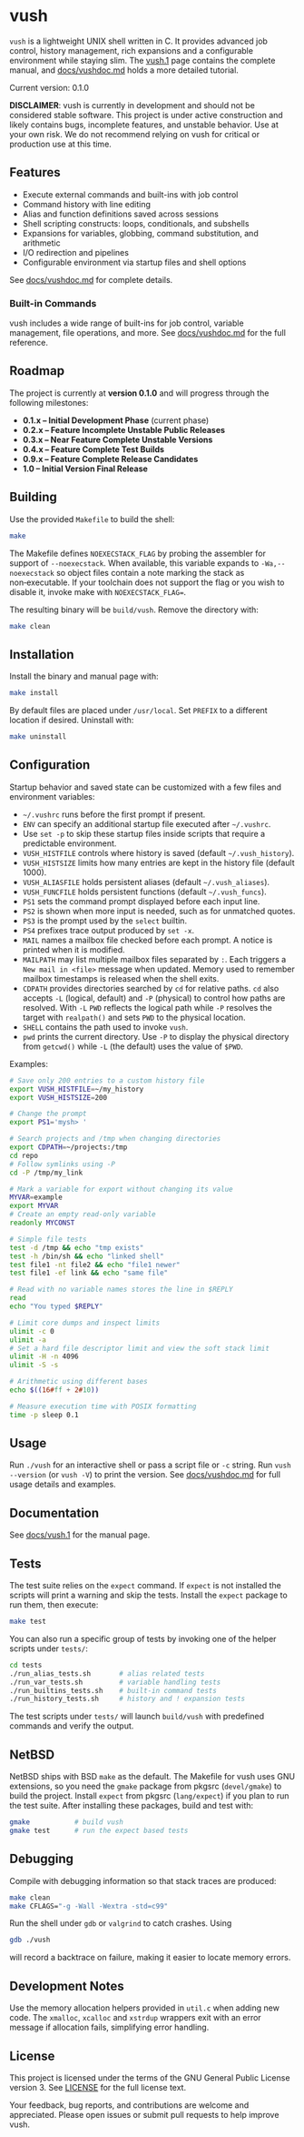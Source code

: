 # vush

`vush` is a lightweight UNIX shell written in C. It provides advanced job
control, history management, rich expansions and a configurable environment
while staying slim. The [vush.1](docs/vush.1) page contains the complete
manual, and [docs/vushdoc.md](docs/vushdoc.md) holds a more detailed tutorial.

Current version: 0.1.0

**DISCLAIMER**:
vush is currently in development and should not be considered stable software. This project is under active construction and likely contains bugs, incomplete features, and unstable behavior. Use at your own risk. We do not recommend relying on vush for critical or production use at this time.

## Features

- Execute external commands and built-ins with job control
- Command history with line editing
- Alias and function definitions saved across sessions
- Shell scripting constructs: loops, conditionals, and subshells
- Expansions for variables, globbing, command substitution, and arithmetic
- I/O redirection and pipelines
- Configurable environment via startup files and shell options

See [docs/vushdoc.md](docs/vushdoc.md) for complete details.

### Built-in Commands

vush includes a wide range of built-ins for job control, variable management, file operations, and more. See [docs/vushdoc.md](docs/vushdoc.md) for the full reference.

## Roadmap

The project is currently at **version 0.1.0** and will progress through the following milestones:

* **0.1.x – Initial Development Phase** (current phase)
* **0.2.x – Feature Incomplete Unstable Public Releases**
* **0.3.x – Near Feature Complete Unstable Versions**
* **0.4.x – Feature Complete Test Builds**
* **0.9.x – Feature Complete Release Candidates**
* **1.0 – Initial Version Final Release**

## Building

Use the provided `Makefile` to build the shell:

```sh
make
```

The Makefile defines `NOEXECSTACK_FLAG` by probing the assembler for support of
`--noexecstack`. When available, this variable expands to `-Wa,--noexecstack` so
object files contain a note marking the stack as non‑executable. If your toolchain
does not support the flag or you wish to disable it, invoke make with
`NOEXECSTACK_FLAG=`.

The resulting binary will be `build/vush`. Remove the directory with:

```sh
make clean
```

## Installation

Install the binary and manual page with:

```sh
make install
```

By default files are placed under `/usr/local`. Set `PREFIX` to a different
location if desired. Uninstall with:

```sh
make uninstall
```

## Configuration

Startup behavior and saved state can be customized with a few files and
environment variables:

- `~/.vushrc` runs before the first prompt if present.
- `ENV` can specify an additional startup file executed after `~/.vushrc`.
- Use `set -p` to skip these startup files inside scripts that require a
  predictable environment.
- `VUSH_HISTFILE` controls where history is saved (default `~/.vush_history`).
- `VUSH_HISTSIZE` limits how many entries are kept in the history file
  (default 1000).
- `VUSH_ALIASFILE` holds persistent aliases (default `~/.vush_aliases`).
- `VUSH_FUNCFILE` holds persistent functions (default `~/.vush_funcs`).
- `PS1` sets the command prompt displayed before each input line.
- `PS2` is shown when more input is needed, such as for unmatched quotes.
- `PS3` is the prompt used by the `select` builtin.
- `PS4` prefixes trace output produced by `set -x`.
- `MAIL` names a mailbox file checked before each prompt. A notice is printed
  when it is modified.
- `MAILPATH` may list multiple mailbox files separated by `:`. Each triggers a
  `New mail in <file>` message when updated. Memory used to remember mailbox
  timestamps is released when the shell exits.
- `CDPATH` provides directories searched by `cd` for relative paths. `cd` also
  accepts `-L` (logical, default) and `-P` (physical) to control how paths are
  resolved. With `-L` `PWD` reflects the logical path while `-P` resolves the
  target with `realpath()` and sets `PWD` to the physical location.
- `SHELL` contains the path used to invoke `vush`.
- `pwd` prints the current directory. Use `-P` to display the physical directory from `getcwd()` while `-L` (the default) uses the value of `$PWD`.

Examples:

```sh
# Save only 200 entries to a custom history file
export VUSH_HISTFILE=~/my_history
export VUSH_HISTSIZE=200

# Change the prompt
export PS1='mysh> '

# Search projects and /tmp when changing directories
export CDPATH=~/projects:/tmp
cd repo
# Follow symlinks using -P
cd -P /tmp/my_link

# Mark a variable for export without changing its value
MYVAR=example
export MYVAR
# Create an empty read-only variable
readonly MYCONST
```

```sh
# Simple file tests
test -d /tmp && echo "tmp exists"
test -h /bin/sh && echo "linked shell"
test file1 -nt file2 && echo "file1 newer"
test file1 -ef link && echo "same file"
```

```sh
# Read with no variable names stores the line in $REPLY
read
echo "You typed $REPLY"
```

```sh
# Limit core dumps and inspect limits
ulimit -c 0
ulimit -a
# Set a hard file descriptor limit and view the soft stack limit
ulimit -H -n 4096
ulimit -S -s
```

```sh
# Arithmetic using different bases
echo $((16#ff + 2#10))
```

```sh
# Measure execution time with POSIX formatting
time -p sleep 0.1
```

## Usage

Run `./vush` for an interactive shell or pass a script file or `-c` string.
Run `vush --version` (or `vush -V`) to print the version.
See [docs/vushdoc.md](docs/vushdoc.md) for full usage details and examples.

## Documentation

See [docs/vush.1](docs/vush.1) for the manual page.

## Tests

The test suite relies on the `expect` command. If `expect` is not installed the
scripts will print a warning and skip the tests. Install the `expect` package to
run them, then execute:

```sh
make test
```

You can also run a specific group of tests by invoking one of the helper
scripts under `tests/`:

```sh
cd tests
./run_alias_tests.sh       # alias related tests
./run_var_tests.sh         # variable handling tests
./run_builtins_tests.sh    # built-in command tests
./run_history_tests.sh     # history and ! expansion tests
```

The test scripts under `tests/` will launch `build/vush` with predefined commands and verify the output.

## NetBSD

NetBSD ships with BSD `make` as the default. The Makefile for vush uses GNU
extensions, so you need the `gmake` package from pkgsrc (`devel/gmake`) to build
the project. Install `expect` from pkgsrc (`lang/expect`) if you plan to run the
test suite. After installing these packages, build and test with:

```sh
gmake           # build vush
gmake test      # run the expect based tests
```

## Debugging

Compile with debugging information so that stack traces are produced:

```sh
make clean
make CFLAGS="-g -Wall -Wextra -std=c99"
```

Run the shell under `gdb` or `valgrind` to catch crashes. Using

```sh
gdb ./vush
```


will record a backtrace on failure, making it easier to locate memory errors.

## Development Notes

Use the memory allocation helpers provided in `util.c` when adding new
code.  The `xmalloc`, `xcalloc` and `xstrdup` wrappers exit with an error
message if allocation fails, simplifying error handling.

## License

This project is licensed under the terms of the GNU General Public License
version 3. See [LICENSE](LICENSE) for the full license text.

Your feedback, bug reports, and contributions are welcome and appreciated. Please open issues or submit pull requests to help improve vush.
